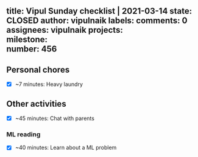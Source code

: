 title:	Vipul Sunday checklist | 2021-03-14
state:	CLOSED
author:	vipulnaik
labels:	
comments:	0
assignees:	vipulnaik
projects:	
milestone:	
number:	456
--
## Personal chores

- [x] ~7 minutes: Heavy laundry

## Other activities

- [x] ~45 minutes: Chat with parents

### ML reading

- [x] ~40 minutes: Learn about a ML problem

